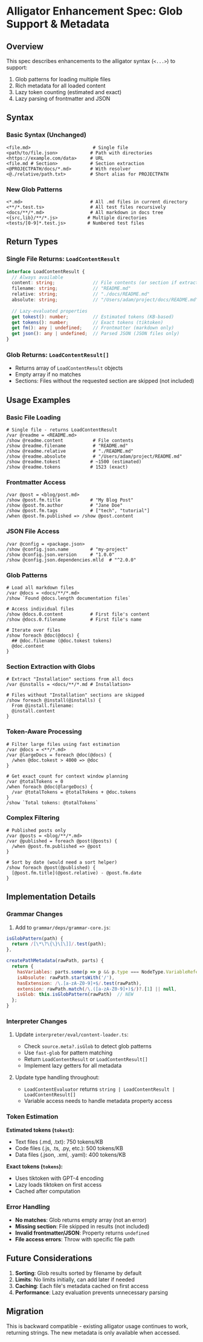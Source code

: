 # Alligator Enhancement Spec: Glob Support & Metadata

## Overview

This spec describes enhancements to the alligator syntax (`<...>`) to support:
1. Glob patterns for loading multiple files
2. Rich metadata for all loaded content
3. Lazy token counting (estimated and exact)
4. Lazy parsing of frontmatter and JSON

## Syntax

### Basic Syntax (Unchanged)
```mlld
<file.md>                       # Single file
<path/to/file.json>            # Path with directories  
<https://example.com/data>     # URL
<file.md # Section>            # Section extraction
<@PROJECTPATH/docs/*.md>       # With resolver
<@./relative/path.txt>         # Short alias for PROJECTPATH
```

### New Glob Patterns
```mlld
<*.md>                         # All .md files in current directory
<**/*.test.ts>                 # All test files recursively
<docs/**/*.md>                 # All markdown in docs tree
<{src,lib}/**/*.js>           # Multiple directories
<tests/[0-9]*.test.js>        # Numbered test files
```

## Return Types

### Single File Returns: `LoadContentResult`
```typescript
interface LoadContentResult {
  // Always available
  content: string;              // File contents (or section if extracted)
  filename: string;             // "README.md"
  relative: string;             // "./docs/README.md"
  absolute: string;             // "/Users/adam/project/docs/README.md"
  
  // Lazy-evaluated properties
  get tokest(): number;         // Estimated tokens (KB-based)
  get tokens(): number;         // Exact tokens (tiktoken)
  get fm(): any | undefined;    // Frontmatter (markdown only)
  get json(): any | undefined;  // Parsed JSON (JSON files only)
}
```

### Glob Returns: `LoadContentResult[]`
- Returns array of `LoadContentResult` objects
- Empty array if no matches
- Sections: Files without the requested section are skipped (not included)

## Usage Examples

### Basic File Loading
```mlld
# Single file - returns LoadContentResult
/var @readme = <README.md>
/show @readme.content           # File contents
/show @readme.filename          # "README.md"
/show @readme.relative          # "./README.md"
/show @readme.absolute          # "/Users/adam/project/README.md"
/show @readme.tokest           # ~1500 (estimated)
/show @readme.tokens           # 1523 (exact)
```

### Frontmatter Access
```mlld
/var @post = <blog/post.md>
/show @post.fm.title           # "My Blog Post"
/show @post.fm.author          # "Jane Doe"
/show @post.fm.tags            # ["tech", "tutorial"]
/when @post.fm.published => /show @post.content
```

### JSON File Access
```mlld
/var @config = <package.json>
/show @config.json.name        # "my-project"
/show @config.json.version     # "1.0.0"
/show @config.json.dependencies.mlld  # "^2.0.0"
```

### Glob Patterns
```mlld
# Load all markdown files
/var @docs = <docs/**/*.md>
/show `Found @docs.length documentation files`

# Access individual files
/show @docs.0.content          # First file's content
/show @docs.0.filename         # First file's name

# Iterate over files
/show foreach @doc(@docs) {
  ## @doc.filename (@doc.tokest tokens)
  @doc.content
}
```

### Section Extraction with Globs
```mlld
# Extract "Installation" sections from all docs
/var @installs = <docs/**/*.md # Installation>

# Files without "Installation" sections are skipped
/show foreach @install(@installs) {
  From @install.filename:
  @install.content
}
```

### Token-Aware Processing
```mlld
# Filter large files using fast estimation
/var @docs = <**/*.md>
/var @largeDocs = foreach @doc(@docs) {
  /when @doc.tokest > 4000 => @doc
}

# Get exact count for context window planning
/var @totalTokens = 0
/when foreach @doc(@largeDocs) {
  /var @totalTokens = @totalTokens + @doc.tokens
}
/show `Total tokens: @totalTokens`
```

### Complex Filtering
```mlld
# Published posts only
/var @posts = <blog/**/*.md>
/var @published = foreach @post(@posts) {
  /when @post.fm.published => @post
}

# Sort by date (would need a sort helper)
/show foreach @post(@published) {
  [@post.fm.title](@post.relative) - @post.fm.date
}
```

## Implementation Details

### Grammar Changes

1. Add to `grammar/deps/grammar-core.js`:
```javascript
isGlobPattern(path) {
  return /[\*\?\{\}\[\]]/.test(path);
},

createPathMetadata(rawPath, parts) {
  return {
    hasVariables: parts.some(p => p && p.type === NodeType.VariableReference),
    isAbsolute: rawPath.startsWith('/'),
    hasExtension: /\.[a-zA-Z0-9]+$/.test(rawPath),
    extension: rawPath.match(/\.([a-zA-Z0-9]+)$/)?.[1] || null,
    isGlob: this.isGlobPattern(rawPath)  // NEW
  };
}
```

### Interpreter Changes

1. Update `interpreter/eval/content-loader.ts`:
   - Check `source.meta?.isGlob` to detect glob patterns
   - Use `fast-glob` for pattern matching
   - Return `LoadContentResult` or `LoadContentResult[]`
   - Implement lazy getters for all metadata

2. Update type handling throughout:
   - `LoadContentEvaluator` returns `string | LoadContentResult | LoadContentResult[]`
   - Variable access needs to handle metadata property access

### Token Estimation

**Estimated tokens (`tokest`):**
- Text files (.md, .txt): 750 tokens/KB
- Code files (.js, .ts, .py, etc.): 500 tokens/KB  
- Data files (.json, .xml, .yaml): 400 tokens/KB

**Exact tokens (`tokens`):**
- Uses tiktoken with GPT-4 encoding
- Lazy loads tiktoken on first access
- Cached after computation

### Error Handling

- **No matches**: Glob returns empty array (not an error)
- **Missing section**: File skipped in results (not included)
- **Invalid frontmatter/JSON**: Property returns `undefined`
- **File access errors**: Throw with specific file path

## Future Considerations

1. **Sorting**: Glob results sorted by filename by default
2. **Limits**: No limits initially, can add later if needed
3. **Caching**: Each file's metadata cached on first access
4. **Performance**: Lazy evaluation prevents unnecessary parsing

## Migration

This is backward compatible - existing alligator usage continues to work, returning strings. The new metadata is only available when accessed.